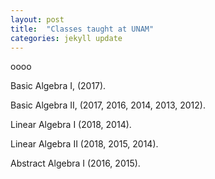 ```yaml
---
layout: post
title:  "Classes taught at UNAM"
categories: jekyll update
---
```


oooo

Basic Algebra I, (2017).

Basic Algebra II, (2017, 2016, 2014, 2013, 2012).

Linear Algebra I (2018, 2014).

Linear Algebra II (2018, 2015, 2014).

Abstract Algebra I (2016, 2015).
